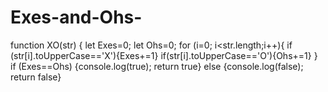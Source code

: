 # Exes-and-Ohs-
function XO(str) {
let Exes=0; let Ohs=0; 
for (i=0; i<str.length;i++){ 
  if (str[i].toUpperCase=='X'){Exes+=1} 
  if(str[i].toUpperCase=='O'){Ohs+=1}
 } 
if (Exes==Ohs) {console.log(true); return true} 
else {console.log(false); return false}
